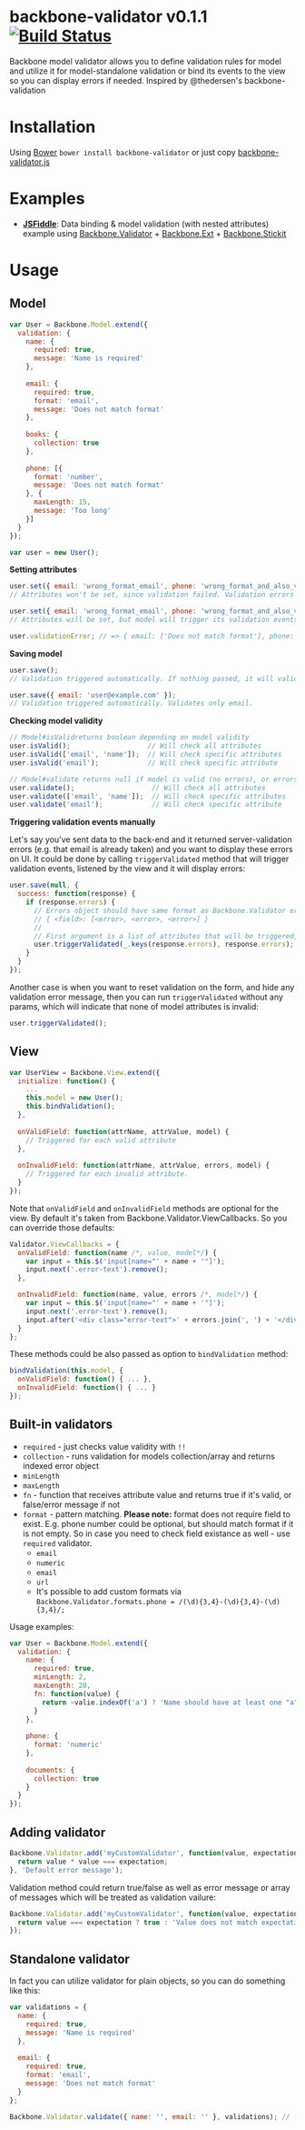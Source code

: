 backbone-validator v0.1.1 [![Build Status](https://travis-ci.org/fantactuka/backbone-validator.png?branch=master)](https://travis-ci.org/fantactuka/backbone-validator)
==================

Backbone model validator allows you to define validation rules for model and utilize it for model-standalone validation or bind its events to the view so you can display errors if needed. Inspired by @thedersen's backbone-validation

# Installation
Using [Bower](http://twitter.github.com/bower/) `bower install backbone-validator` or just copy [backbone-validator.js](https://raw.github.com/fantactuka/backbone-validator/master/backbone-validator.js)

# Examples
* **[JSFiddle](http://jsfiddle.net/fantactuka/6zh5y/)**: Data binding & model validation (with nested attributes) example using [Backbone.Validator](https://github.com/fantactuka/backbone-validator) + [Backbone.Ext](https://github.com/fantactuka/backbone-ext) + [Backbone.Stickit](https://github.com/nytimes/backbone.stickit)

# Usage
## Model

```js
var User = Backbone.Model.extend({
  validation: {
    name: {
      required: true,
      message: 'Name is required'
    },
    
    email: {
      required: true,
      format: 'email',
      message: 'Does not match format'
    },
    
    books: {
      collection: true
    },
    
    phone: [{
      format: 'number',
      message: 'Does not match format'
    }, {
      maxLength: 15,
      message: 'Too long'
    }]
  }
});

var user = new User();
```
**Setting attributes**
```js
user.set({ email: 'wrong_format_email', phone: 'wrong_format_and_also_very_long' }, { validate: true }); 
// Attributes won't be set, since validation failed. Validation errors are stored

user.set({ email: 'wrong_format_email', phone: 'wrong_format_and_also_very_long' }, { validate: true, suppress: true }); 
// Attributes will be set, but model will trigger its validation events, and store validation errors as for previous case

user.validationError; // => { email: ['Does not match format'], phone: ['Does not match format', 'Too long'] };
```
**Saving model**
```js
user.save(); 
// Validation triggered automatically. If nothing passed, it will validate entire model.

user.save({ email: 'user@example.com' }); 
// Validation triggered automatically. Validates only email.
```
**Checking model validity**
```js
// Model#isValidreturns boolean depending on model validity
user.isValid();                   // Will check all attributes
user.isValid(['email', 'name']);  // Will check specific attributes
user.isValid('email');            // Will check specific attribute

// Model#validate returns null if model is valid (no errors), or errors object if any validation failed
user.validate();                   // Will check all attributes
user.validate(['email', 'name']);  // Will check specific attributes
user.validate('email');            // Will check specific attribute
```
**Triggering validation events manually**

Let's say you've sent data to the back-end and it returned server-validation errors (e.g. that email is already taken) and you want to display these errors on UI.
It could be done by calling `triggerValidated` method that will trigger validation events, listened by the view and it will display errors:
```js
user.save(null, {
  success: function(response) {
    if (response.errors) {
      // Errors object should have same format as Backbone.Validator errors:
      // { <field>: [<error>, <error>, <error>] }
      //
      // First argument is a list of attributes that will be triggered, second one - errors object
      user.triggerValidated(_.keys(response.errors), response.errors);
    }
  }
});
```
Another case is when you want to reset validation on the form, and hide any validation error message, then you can run `triggerValidated` without any params, which will indicate that none of model attributes is invalid:
```js
user.triggerValidated();
```




## View
```js
var UserView = Backbone.View.extend({
  initialize: function() {
    ...
    this.model = new User();
    this.bindValidation();
  },
  
  onValidField: function(attrName, attrValue, model) {
    // Triggered for each valid attribute
  },
  
  onInvalidField: function(attrName, attrValue, errors, model) {
    // Triggered for each invalid attribute.
  }
});
```

Note that `onValidField` and `onInvalidField` methods are optional for the view. By default it's taken from Backbone.Validator.ViewCallbacks. So you can override those defaults:
```js
Validator.ViewCallbacks = {
  onValidField: function(name /*, value, model*/) {
    var input = this.$('input[name="' + name + '"]');
    input.next('.error-text').remove();
  },

  onInvalidField: function(name, value, errors /*, model*/) {
    var input = this.$('input[name="' + name + '"]');
    input.next('.error-text').remove();
    input.after('<div class="error-text">' + errors.join(', ') + '</div>');
  }
};
```

These methods could be also passed as option to `bindValidation` method:
```js
bindValidation(this.model, {
  onValidField: function() { ... },
  onInvalidField: function() { ... }
});
```
## Built-in validators

* `required` - just checks value validity with `!!`
* `collection` - runs validation for models collection/array and returns indexed error object
* `minLength`
* `maxLength`
* `fn` - function that receives attribute value and returns true if it's valid, or false/error message if not
* `format` - pattern matching. **Please note:** format does not require field to exist. E.g. phone number could be optional, but should match format if it is not empty. So in case you need to check field existance as well - use `required` validator.
  * `email`
  * `numeric`
  * `email`
  * `url`
  * It's possible to add custom formats via `Backbone.Validator.formats.phone = /(\d){3,4}-(\d){3,4}-(\d){3,4}/;`

Usage examples:
```js
var User = Backbone.Model.extend({
  validation: {
    name: {
      required: true,
      minLength: 2,
      maxLength: 20,
      fn: function(value) {
        return ~valie.indexOf('a') ? 'Name should have at least one "a" letter' : true;
      }
    },
    
    phone: {
      format: 'numeric'
    },
    
    documents: {
      collection: true
    }
  }
});

```


## Adding validator
```js
Backbone.Validator.add('myCustomValidator', function(value, expectation) {
  return value * value === expectation;
}, 'Default error message');
```
Validation method could return true/false as well as error message or array of messages which will be treated as validation vailure:
```js
Backbone.Validator.add('myCustomValidator', function(value, expectation) {
  return value === expectation ? true : 'Value does not match expectation. Should be ' + expectation;
});
```


## Standalone validator
In fact you can utilize validator for plain objects, so you can do something like this:
```js
var validations = {
  name: {
    required: true,
    message: 'Name is required'
  },
  
  email: {
    required: true,
    format: 'email',
    message: 'Does not match format'
  }
};

Backbone.Validator.validate({ name: '', email: '' }, validations); // -> { name: ['Name is required'], email: ['Does not match format'] }
```

